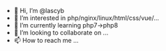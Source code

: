- 👋 Hi, I’m @lascyb
- 👀 I’m interested in php/nginx/linux/html/css/vue/...
- 🌱 I’m currently learning php7->php8
- 💞️ I’m looking to collaborate on ...
- 📫 How to reach me ...
